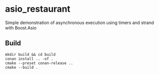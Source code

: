 # asio_restaurant

Simple demonstration of asynchronous execution using timers and strand with Boost.Asio

## Build

```shell
mkdir build && cd build
conan install .. -of .
cmake --preset conan-release ..
cmake --build .
```

